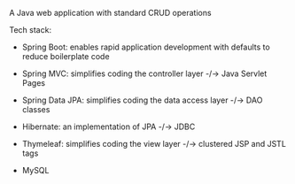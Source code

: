A Java web application with standard CRUD operations

Tech stack:

- Spring Boot: enables rapid application development with defaults to reduce boilerplate code

- Spring MVC: simplifies coding the controller layer -/-> Java Servlet Pages

- Spring Data JPA: simplifies coding the data access layer -/-> DAO classes

- Hibernate: an implementation of JPA -/-> JDBC

- Thymeleaf: simplifies coding the view layer -/-> clustered JSP and JSTL tags

- MySQL

